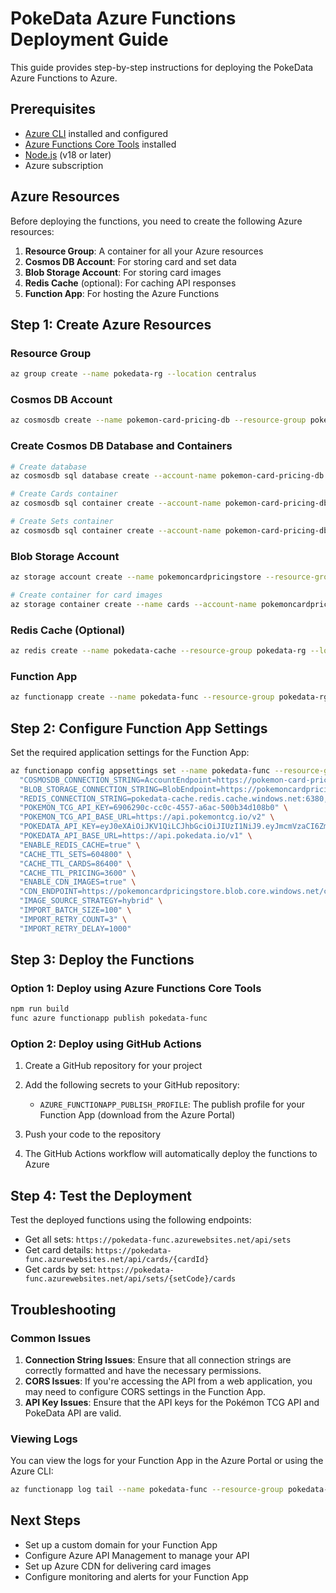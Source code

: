 # PokeData Azure Functions Deployment Guide

This guide provides step-by-step instructions for deploying the PokeData Azure Functions to Azure.

## Prerequisites

- [Azure CLI](https://docs.microsoft.com/en-us/cli/azure/install-azure-cli) installed and configured
- [Azure Functions Core Tools](https://docs.microsoft.com/en-us/azure/azure-functions/functions-run-local) installed
- [Node.js](https://nodejs.org/) (v18 or later)
- Azure subscription

## Azure Resources

Before deploying the functions, you need to create the following Azure resources:

1. **Resource Group**: A container for all your Azure resources
2. **Cosmos DB Account**: For storing card and set data
3. **Blob Storage Account**: For storing card images
4. **Redis Cache** (optional): For caching API responses
5. **Function App**: For hosting the Azure Functions

## Step 1: Create Azure Resources

### Resource Group

```bash
az group create --name pokedata-rg --location centralus
```

### Cosmos DB Account

```bash
az cosmosdb create --name pokemon-card-pricing-db --resource-group pokedata-rg --kind GlobalDocumentDB --capabilities EnableServerless
```

### Create Cosmos DB Database and Containers

```bash
# Create database
az cosmosdb sql database create --account-name pokemon-card-pricing-db --resource-group pokedata-rg --name PokemonCards

# Create Cards container
az cosmosdb sql container create --account-name pokemon-card-pricing-db --resource-group pokedata-rg --database-name PokemonCards --name Cards --partition-key-path "/setId"

# Create Sets container
az cosmosdb sql container create --account-name pokemon-card-pricing-db --resource-group pokedata-rg --database-name PokemonCards --name Sets --partition-key-path "/series"
```

### Blob Storage Account

```bash
az storage account create --name pokemoncardpricingstore --resource-group pokedata-rg --location centralus --sku Standard_LRS

# Create container for card images
az storage container create --name cards --account-name pokemoncardpricingstore --auth-mode login
```

### Redis Cache (Optional)

```bash
az redis create --name pokedata-cache --resource-group pokedata-rg --location centralus --sku Basic --vm-size C0
```

### Function App

```bash
az functionapp create --name pokedata-func --resource-group pokedata-rg --storage-account pokemoncardpricingstore --consumption-plan-location centralus --runtime node --runtime-version 18 --functions-version 4
```

## Step 2: Configure Function App Settings

Set the required application settings for the Function App:

```bash
az functionapp config appsettings set --name pokedata-func --resource-group pokedata-rg --settings \
  "COSMOSDB_CONNECTION_STRING=AccountEndpoint=https://pokemon-card-pricing-db.documents.azure.com:443/;AccountKey=OJI921rQGY7ME44uI8E4KZHCAY0i2yUDT74smvmTi03vyFGdLpMWxOhfBa48y5lazPhCwXMir8xwACDbdTlLAg==;" \
  "BLOB_STORAGE_CONNECTION_STRING=BlobEndpoint=https://pokemoncardpricingstore.blob.core.windows.net/;QueueEndpoint=https://pokemoncardpricingstore.queue.core.windows.net/;FileEndpoint=https://pokemoncardpricingstore.file.core.windows.net/;TableEndpoint=https://pokemoncardpricingstore.table.core.windows.net/;SharedAccessSignature=sv=2024-11-04&ss=bfqt&srt=sco&sp=rwdlacupiyx&se=2025-05-01T02:42:59Z&st=2025-04-30T18:42:59Z&spr=https&sig=6htOFJVtdoC6rADMspYb3S%2Br6OD55fcl90Rq72LZkZo%3D" \
  "REDIS_CONNECTION_STRING=pokedata-cache.redis.cache.windows.net:6380,password=pH5bW7oWGwWa9VaqpEQxTD2wWOxIU8OgkAzCaK3ZNIM=,ssl=True,abortConnect=False" \
  "POKEMON_TCG_API_KEY=6906290c-cc0c-4557-a6ac-500b34d108b0" \
  "POKEMON_TCG_API_BASE_URL=https://api.pokemontcg.io/v2" \
  "POKEDATA_API_KEY=eyJ0eXAiOiJKV1QiLCJhbGciOiJIUzI1NiJ9.eyJmcmVzaCI6ZmFsc2UsImlhdCI6MTczNzMxNzE0MiwianRpIjoiNjJkNWU1ZjktNTI5ZC00NGIyLTlkMTgtOTY3NWQ3ZTU3NWMwIiwidHlwZSI6ImFjY2VzcyIsInN1YiI6IjJlZGY1N2Y2LWU5OTYtNGNhMy1iZDk5LTFlZDY3MDRkMzJhOSIsIm5iZiI6MTczNzMxNzE0MiwidG9rZW5fdHlwZSI6ImFwaSJ9.y4JduoyU_gG1aiBy4w6frD3h3m-AEoxw_7f6vExYay4" \
  "POKEDATA_API_BASE_URL=https://api.pokedata.io/v1" \
  "ENABLE_REDIS_CACHE=true" \
  "CACHE_TTL_SETS=604800" \
  "CACHE_TTL_CARDS=86400" \
  "CACHE_TTL_PRICING=3600" \
  "ENABLE_CDN_IMAGES=true" \
  "CDN_ENDPOINT=https://pokemoncardpricingstore.blob.core.windows.net/cards" \
  "IMAGE_SOURCE_STRATEGY=hybrid" \
  "IMPORT_BATCH_SIZE=100" \
  "IMPORT_RETRY_COUNT=3" \
  "IMPORT_RETRY_DELAY=1000"
```

## Step 3: Deploy the Functions

### Option 1: Deploy using Azure Functions Core Tools

```bash
npm run build
func azure functionapp publish pokedata-func
```

### Option 2: Deploy using GitHub Actions

1. Create a GitHub repository for your project
2. Add the following secrets to your GitHub repository:
   - `AZURE_FUNCTIONAPP_PUBLISH_PROFILE`: The publish profile for your Function App (download from the Azure Portal)

3. Push your code to the repository
4. The GitHub Actions workflow will automatically deploy the functions to Azure

## Step 4: Test the Deployment

Test the deployed functions using the following endpoints:

- Get all sets: `https://pokedata-func.azurewebsites.net/api/sets`
- Get card details: `https://pokedata-func.azurewebsites.net/api/cards/{cardId}`
- Get cards by set: `https://pokedata-func.azurewebsites.net/api/sets/{setCode}/cards`

## Troubleshooting

### Common Issues

1. **Connection String Issues**: Ensure that all connection strings are correctly formatted and have the necessary permissions.
2. **CORS Issues**: If you're accessing the API from a web application, you may need to configure CORS settings in the Function App.
3. **API Key Issues**: Ensure that the API keys for the Pokémon TCG API and PokeData API are valid.

### Viewing Logs

You can view the logs for your Function App in the Azure Portal or using the Azure CLI:

```bash
az functionapp log tail --name pokedata-func --resource-group pokedata-rg
```

## Next Steps

- Set up a custom domain for your Function App
- Configure Azure API Management to manage your API
- Set up Azure CDN for delivering card images
- Configure monitoring and alerts for your Function App
